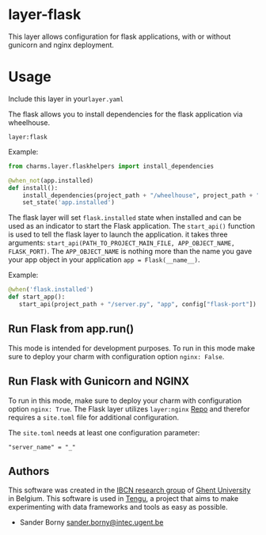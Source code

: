 
# layer-flask
This layer allows configuration for flask applications, with or without gunicorn and nginx deployment.

# Usage

Include this layer in your`layer.yaml`

The flask allows you to install dependencies for the flask application via wheelhouse.
```
layer:flask
```
Example:

```python
from charms.layer.flaskhelpers import install_dependencies

@when_not(app.installed)
def install():
    install_dependencies(project_path + "/wheelhouse", project_path + "/requirements.txt")
    set_state('app.installed')
```

The flask layer will set `flask.installed` state when installed and can be used as an indicator to start the Flask application. The `start_api()` function is used to tell the flask layer to launch the application. it takes three arguments:
`start_api(PATH_TO_PROJECT_MAIN_FILE, APP_OBJECT_NAME, FLASK_PORT)`. The `APP_OBJECT_NAME` is nothing more than the name you gave your app object in your application `app = Flask(__name__)`.

Example:

```python
@when('flask.installed')
def start_app():
   start_api(project_path + "/server.py", "app", config["flask-port"])
```


## Run Flask from app.run()
This mode is intended for development purposes. To run in this mode make sure to deploy your charm with configuration option `nginx: False`.

## Run Flask with Gunicorn and NGINX
To run in this mode, make sure to deploy your charm with configuration option `nginx: True`.
The Flask layer utilizes `layer:nginx` [Repo](https://github.com/battlemidget/juju-layer-nginx) and therefor requires a `site.toml` file for additional configuration. 

The `site.toml` needs at least one configuration parameter:
```
"server_name" = "_"
```



## Authors

This software was created in the [IBCN research group](https://www.ibcn.intec.ugent.be/) of [Ghent University](http://www.ugent.be/en) in Belgium. This software is used in [Tengu](http://tengu.intec.ugent.be), a project that aims to make experimenting with data frameworks and tools as easy as possible.

 - Sander Borny <sander.borny@intec.ugent.be>